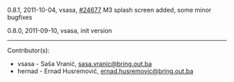 0.8.1, 2011-10-04, vsasa, [#24677](http://redmine.bring.out.ba/issues/24677) M3 splash screen added, some minor bugfixes

0.8.0, 2011-09-10, vsasa, init version 

--------------------

Contributor(s):

* vsasa - Saša Vranić, sasa.vranic@bring.out.ba
* hernad - Ernad Husremović, ernad.husremovic@bring.out.ba
